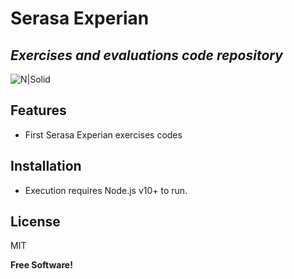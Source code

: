 # Serasa Experian
## _Exercises and evaluations code repository_

![N|Solid](https://seeklogo.com/images/S/serasa-experian-logo-70747C3BA6-seeklogo.com.png)

## Features

- First Serasa Experian exercises codes


## Installation

- Execution requires Node.js v10+ to run.


## License

MIT

**Free Software!**
